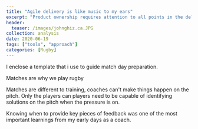 ```yaml
---
title: "Agile delivery is like music to my ears"
excerpt: "Product ownership requires attention to all points in the delivery cycle"
header:
  teaser: /images/johnghiz.ca.JPG
collection: analysis
date: 2020-06-19
tags: ["tools", "approach"]
categories: [Rugby]
---
```


I enclose a template that i use to guide match day preparation. 

Matches are why we play rugby

Matches are different to training, coaches can't make things happen on the pitch. Only the players can players need to be capable of identifying solutions on the pitch when the pressure is on.

Knowing when to provide key pieces of feedback was one of the most important learnings from my early days as a coach. 